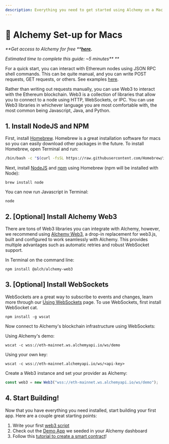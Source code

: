 ```yaml
---
description: Everything you need to get started using Alchemy on a Mac.
---
```


# 🍎 Alchemy Set-up for Macs

_**Get access to Alchemy for free **_[_**here**_](https://alchemy.com/?r=affiliate:186ee05a-043c-44a8-b3ee-e5a05c8dba04)_**.**_

_Estimated time to complete this guide: \~5 minutes** **_

For a quick start, you can interact with Ethereum nodes using JSON RPC shell commands. This can be quite manual, and you can write POST requests, GET requests, or others. See examples [here](../introduction/getting-started.md#2-make-a-request).

Rather than writing out requests manually, you can use Web3 to interact with the Ethereum blockchain. Web3 is a collection of libraries that allow you to connect to a node using HTTP, WebSockets, or IPC. You can use Web3 libraries in whichever language you are most comfortable with, the most common being Javascript, Java, and Python.

## 1. Install NodeJS and NPM

First, install [Homebrew](https://brew.sh). Homebrew is a great installation software for macs so you can easily download other packages in the future. To install Homebrew, open Terminal and run:

```bash
/bin/bash -c "$(curl -fsSL https://raw.githubusercontent.com/Homebrew/install/master/install.sh)"
```

Next, install [NodeJS](https://nodejs.org/en/) and [npm](https://www.npmjs.com) using Homebrew (npm will be installed with Node):

```
brew install node
```

You can now run Javascript in Terminal:

```
node
```

## 2. \[Optional] Install Alchemy Web3

There are tons of Web3 libraries you can integrate with Alchemy, however, we recommend using [Alchemy Web3](../documentation/alchemy-web3/), a drop-in replacement for web3.js, built and configured to work seamlessly with Alchemy. This provides multiple advantages such as automatic retries and robust WebSocket support.

In Terminal on the command line:

```
npm install @alch/alchemy-web3
```

## 3. \[Optional] Install WebSockets 

WebSockets are a great way to subscribe to events and changes, learn more through our [Using WebSockets](using-websockets.md) page. To use WebSockets, first install WebSocket cat.

```
npm install -g wscat
```

Now connect to Alchemy's blockchain infrastructure using WebSockets:

Using Alchemy's demo: 

```
wscat -c wss://eth-mainnet.ws.alchemyapi.io/ws/demo
```

Using your own key:

```
wscat -c wss://eth-mainnet.alchemyapi.io/ws/<api-key>
```

Create a Web3 instance and set your provider as Alchemy:

```javascript
const web3 = new Web3("wss://eth-mainnet.ws.alchemyapi.io/ws/demo");
```

## 4. Start Building! 

Now that you have everything you need installed, start building your first app. Here are a couple great starting points:

1. Write your first [web3 script](../tutorials/simple-web3-script.md) 
2. Check out the [Demo App](demo-app.md) we seeded in your Alchemy dashboard
3. Follow this [tutorial to create a smart contract](../tutorials/hello-world-smart-contract/)! 

